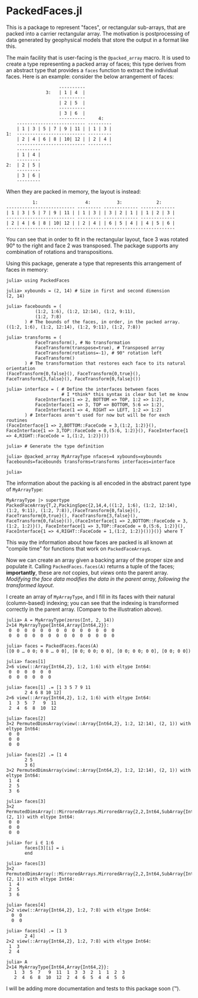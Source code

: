 PackedFaces.jl
==============
This is a package to represent "faces", or rectangular sub-arrays, that are
packed into a carrier rectangular array. The motivation is postprocessing of data
generated by geophysical models that store the output in a format like this.

The main facility that is user-facing is the `@packed_array` macro. It is used to
create a type representing a packed array of faces; this type derives from an
abstract type that provides a `faces` function to extract the individual faces. Here
is an example: consider the below arrangement of faces:

```
                    ----------
               3:   | 1 | 4  |
                    ----------
                    | 2 | 5  |
                    ----------
                    | 3 | 6  |
                    ----------     4:
    -------------------------- ---------
    | 1 | 3 | 5 | 7 | 9 | 11 | | 1 | 3 |
1:  -------------------------- ---------
    | 2 | 4 | 6 | 8 | 10| 12 | | 2 | 4 |
    -------------------------- ---------
    ---------
    | 1 | 4 |
    ---------
2:  | 2 | 5 |
    ---------
    | 3 | 6 |
    ---------
```

When they are packed in memory, the layout is instead:
```
          1:                  4:          3:             2:
-------------------------- --------- ------------- -------------
| 1 | 3 | 5 | 7 | 9 | 11 | | 1 | 3 | | 3 | 2 | 1 | | 1 | 2 | 3 |
-------------------------- --------- ------------- -------------
| 2 | 4 | 6 | 8 | 10| 12 | | 2 | 4 | | 6 | 5 | 4 | | 4 | 5 | 6 |
----------------------------------------------------------------
```
You can see that in order to fit in the rectangular layout, face 3 was rotated 90° to
the right and face 2 was transposed. The package supports any combination of rotations
and transpositions.

Using this package, generate a type that represents this arrangement of faces
in memory:
```
julia> using PackedFaces

julia> xybounds = (2, 14) # Size in first and second dimension
(2, 14)

julia> facebounds = (
           (1:2, 1:6), (1:2, 12:14), (1:2, 9:11),
           (1:2, 7:8)
       ) # The bounds of the faces, in order, in the packed array.
((1:2, 1:6), (1:2, 12:14), (1:2, 9:11), (1:2, 7:8))

julia> transforms = (
           FaceTransform(), # No transformation
           FaceTransform(transpose=true), # Transposed array
           FaceTransform(rotations=-1), # 90° rotation left
           FaceTransform()
       ) # The transformation that restores each face to its natural orientation
(FaceTransform{0,false}(), FaceTransform{0,true}(), FaceTransform{3,false}(), FaceTransform{0,false}())

julia> interface = ( # Define the interfaces between faces
                     # I *think* this syntax is clear but let me know
           FaceInterface(1 => 2, BOTTOM => TOP, 1:2 => 1:2),
           FaceInterface(1 => 3, TOP => BOTTOM, 5:6 => 1:2),
           FaceInterface(1 => 4, RIGHT => LEFT, 1:2 => 1:2)
       ) # Interfaces aren't used for now but will be for exch routines
(FaceInterface{1 => 2,BOTTOM::FaceCode = 3,(1:2, 1:2)}(), FaceInterface{1 => 3,TOP::FaceCode = 0,(5:6, 1:2)}(), FaceInterface{1 => 4,RIGHT::FaceCode = 1,(1:2, 1:2)}())

julia> # Generate the type definition

julia> @packed_array MyArrayType nfaces=4 xybounds=xybounds facebounds=facebounds transforms=transforms interfaces=interface

julia>
```

The information about the packing is all encoded in the abstract parent type of
`MyArrayType`:
```
MyArrayType |> supertype
PackedFaceArray{T,2,PackingSpec{2,14,4,((1:2, 1:6), (1:2, 12:14), (1:2, 9:11), (1:2, 7:8)),(FaceTransform{0,false}(), FaceTransform{0,true}(), FaceTransform{3,false}(), FaceTransform{0,false}()),(FaceInterface{1 => 2,BOTTOM::FaceCode = 3,(1:2, 1:2)}(), FaceInterface{1 => 3,TOP::FaceCode = 0,(5:6, 1:2)}(), FaceInterface{1 => 4,RIGHT::FaceCode = 1,(1:2, 1:2)}())}()} where T
```
This way the information about how faces are packed is all known at "compile time" for
functions that work on `PackedFaceArray`s.

Now we can create an array given a backing array of the proper size and populate it.
Calling `PackedFaces.faces(A)` returns a tuple of the faces; __importantly__, these are
*not* copies, but *views* onto the parent array. *Modifying the face data modifies the
data in the parent array, following the transformed layout*.

I create an array of `MyArrayType`, and I fill in its faces with their natural
(column-based) indexing; you can see that the indexing is transformed correctly in
the parent array. (Compare to the illustration above).

```
julia> A = MyArrayType(zeros(Int, 2, 14))
2×14 MyArrayType{Int64,Array{Int64,2}}:
 0  0  0  0  0  0  0  0  0  0  0  0  0  0
 0  0  0  0  0  0  0  0  0  0  0  0  0  0

julia> faces = PackedFaces.faces(A)
([0 0 … 0 0; 0 0 … 0 0], [0 0; 0 0; 0 0], [0 0; 0 0; 0 0], [0 0; 0 0])

julia> faces[1]
2×6 view(::Array{Int64,2}, 1:2, 1:6) with eltype Int64:
 0  0  0  0  0  0
 0  0  0  0  0  0

julia> faces[1] .= [1 3 5 7 9 11
       2 4 6 8 10 12]
2×6 view(::Array{Int64,2}, 1:2, 1:6) with eltype Int64:
 1  3  5  7   9  11
 2  4  6  8  10  12

julia> faces[2]
3×2 PermutedDimsArray(view(::Array{Int64,2}, 1:2, 12:14), (2, 1)) with eltype Int64:
 0  0
 0  0
 0  0

julia> faces[2] .= [1 4
       2 5
       3 6]
3×2 PermutedDimsArray(view(::Array{Int64,2}, 1:2, 12:14), (2, 1)) with eltype Int64:
 1  4
 2  5
 3  6

julia> faces[3]
3×2 PermutedDimsArray(::MirroredArrays.MirroredArray{2,2,Int64,SubArray{Int64,2,Array{Int64,2},Tuple{UnitRange{Int64},UnitRange{Int64}},false}}, (2, 1)) with eltype Int64:
 0  0
 0  0
 0  0

julia> for i ∈ 1:6
       faces[3][i] = i
       end

julia> faces[3]
3×2 PermutedDimsArray(::MirroredArrays.MirroredArray{2,2,Int64,SubArray{Int64,2,Array{Int64,2},Tuple{UnitRange{Int64},UnitRange{Int64}},false}}, (2, 1)) with eltype Int64:
 1  4
 2  5
 3  6

julia> faces[4]
2×2 view(::Array{Int64,2}, 1:2, 7:8) with eltype Int64:
  0  0
  0  0

julia> faces[4] .= [1 3
       2 4]
2×2 view(::Array{Int64,2}, 1:2, 7:8) with eltype Int64:
 1  3
 2  4

julia> A
2×14 MyArrayType{Int64,Array{Int64,2}}:
   1  3  5  7   9  11  1  3  3  2  1  1  2  3
   2  4  6  8  10  12  2  4  6  5  4  4  5  6
```

I will be adding more documentation and tests to this package soon (™).
